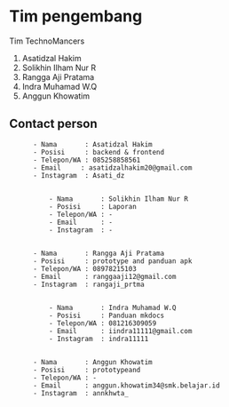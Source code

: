 # Tim pengembang

  Tim TechnoMancers 

  1. Asatidzal Hakim
  2. Solikhin Ilham Nur R
  3. Rangga Aji Pratama
  4. Indra Muhamad W.Q
  5. Anggun Khowatim 


## Contact person

          - Nama       : Asatidzal Hakim 
          - Posisi     : backend & frontend
          - Telepon/WA : 085258858561
          - Email     : asatidzalhakim20@gmail.com
          - Instagram  : Asati_dz


              - Nama       : Solikhin Ilham Nur R
              - Posisi     : Laporan
              - Telepon/WA : -
              - Email      : -
              - Instagram  : -


          - Nama       : Rangga Aji Pratama
          - Posisi     : prototype and panduan apk
          - Telepon/WA : 08978215103
          - Email      : ranggaaji12@gmail.com
          - Instagram  : rangaji_prtma


              - Nama       : Indra Muhamad W.Q
              - Posisi     : Panduan mkdocs
              - Telepon/WA : 081216309059
              - Email      : iindra11111@gmail.com
              - Instagram  : indra11111


          - Nama       : Anggun Khowatim 
          - Posisi     : prototypeand 
          - Telepon/WA : -
          - Email      : anggun.khowatim34@smk.belajar.id
          - Instagram  : annkhwta_





